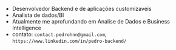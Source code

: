 - Desenvolvedor Backend e de aplicações customizaveis
- Analista de dados/BI
- Atualmente me aprofundando em Analise de Dados e Business Intelligence
- contato: `contact.pedrohnn@gmail.com`, `https://www.linkedin.com/in/pedro-backend/`
